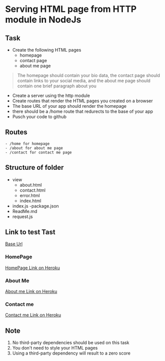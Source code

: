 # Serving HTML page from HTTP module in NodeJs

## Task

- Create the following HTML pages
    - homepage
    - contact page
    - about me page
> The homepage should contain your bio data, the contact page should contain links to your social media, and the about me page should contain one brief paragraph about you

- Create a server using the http module
- Create routes that render the HTML pages you created on a browser
- The base URL of your app should render the homepage
- there should be a /home route that redurects to the base of your app
- Pusch your code to github

## Routes

    - /home for homepage
    - /about for about me page
    - /contact for contact me page

## Structure of folder

- view
  - about.html
  - contact.html
  - error.html
  - index.html
- index.js
-package.json
- ReadMe.md
- request.js

## Link to test Tast

[Base Url](http://kodecamp2.herokuapp.com)

### HomePage

[HomePage Link on Heroku](http://kodecamp2.herokuapp.com/home)

### About Me

[About me Link on Heroku](http://kodecamp2.herokuapp.com/about)

### Contact me

[Contact me Link on Heroku](http://kodecamp2.herokuapp.com/contact)

## Note

 1. No third-party dependencies should be used on this task
 2. You don't need to style your HTML pages
 3. Using a third-party dependency will result to a zero score
